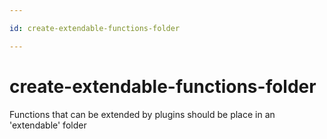 ```yaml
---

id: create-extendable-functions-folder

---
```


# create-extendable-functions-folder

Functions that can be extended by plugins should be place in an 'extendable' folder